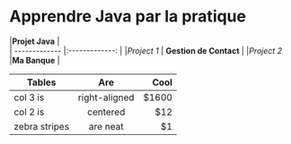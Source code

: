 # Apprendre Java par la pratique

|**Projet Java**                          |  
| -------------  |:-------------:         |
|*Project 1*     | **Gestion de Contact** |
|*Project 2*     |**Ma Banque**           |



| Tables        | Are           | Cool  |
| ------------- |:-------------:| -----:|
| col 3 is      | right-aligned | $1600 |
| col 2 is      | centered      |   $12 |
| zebra stripes | are neat      |    $1 |

